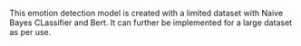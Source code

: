 This emotion detection model is created with a limited dataset with Naive Bayes CLassifier and Bert. It can further be implemented for a large dataset as per use.
